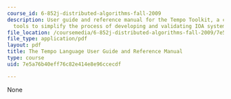 ```yaml
---
course_id: 6-852j-distributed-algorithms-fall-2009
description: User guide and reference manual for the Tempo Toolkit, a collection of
  tools to simplify the process of developing and validating IOA systems.
file_location: /coursemedia/6-852j-distributed-algorithms-fall-2009/7e5a76b40eff76c82e414e8e96ccecdf_MIT6_852JF09_tempo_guide.pdf
file_type: application/pdf
layout: pdf
title: The Tempo Language User Guide and Reference Manual
type: course
uid: 7e5a76b40eff76c82e414e8e96ccecdf

---
```

None